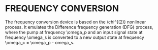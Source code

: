 # FREQUENCY CONVERSION
The frequency conversion device is based on the \chi^{(2)} nonlinear process. It emulates the Difference frequency generation (DFG) process, where the pump at frequency \omega_p
and an input signal state at frequency \omega_s is converted to a new output state at frequency \omega_c = \omega_p - omega_s.
